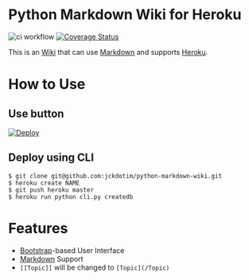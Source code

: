 # Python Markdown Wiki for Heroku
![ci workflow](https://github.com/jckdotim/python-markdown-wiki/actions/workflows/main.yml/badge.svg) [![Coverage Status](https://coveralls.io/repos/jckdotim/python-markdown-wiki/badge.svg?branch=master&service=github)](https://coveralls.io/github/jckdotim/python-markdown-wiki?branch=master)

This is an [Wiki][2] that can use [Markdown][3] and supports [Heroku][1].

# How to Use

## Use button

[![Deploy](https://www.herokucdn.com/deploy/button.svg)](https://heroku.com/deploy)

## Deploy using CLI

    $ git clone git@github.com:jckdotim/python-markdown-wiki.git
    $ heroku create NAME
    $ git push heroku master
    $ heroku run python cli.py createdb

# Features
 - [Bootstrap][4]-based User Interface
 - [Markdown][3] Support
 - `[[Topic]]` will be changed to `[Topic](/Topic)`

  [1]: http://heroku.com/
  [2]: http://en.wikipedia.org/wiki/Wiki
  [3]: http://daringfireball.net/projects/markdown/
  [4]: http://getbootstrap.com/
